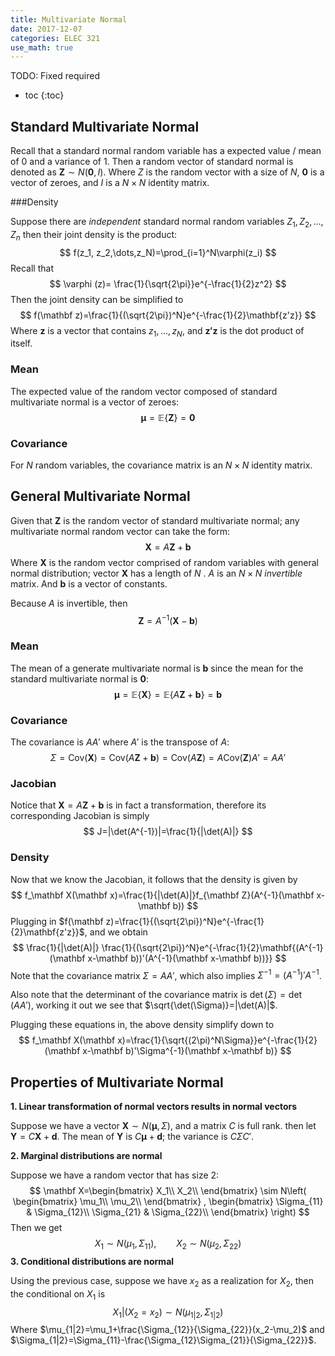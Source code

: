 ```yaml
---
title: Multivariate Normal
date: 2017-12-07
categories: ELEC 321
use_math: true
---
```


TODO: Fixed required

- toc
{:toc}

## Standard Multivariate Normal

Recall that a standard normal random variable has a expected value / mean of 0 and a variance of 1. Then  a random vector of standard normal is denoted as $\mathbf Z \sim N(\mathbf 0, I)$. Where $Z$ is the random vector with a size of $N$, $\mathbf 0$ is a vector of zeroes, and $I$ is a $N\times N$ identity matrix.

###Density

Suppose there are *independent* standard normal random variables $Z_1, Z_2, \dots, Z_n$ then their joint density is the product:
$$
f(z_1, z_2,\dots,z_N)=\prod_{i=1}^N\varphi(z_i)
$$
Recall that
$$
\varphi (z)= \frac{1}{\sqrt{2\pi}}e^{-\frac{1}{2}z^2}
$$
Then the joint density can be simplified to
$$
f(\mathbf z)=\frac{1}{(\sqrt{2\pi})^N}e^{-\frac{1}{2}\mathbf{z'z}}
$$
Where $\mathbf z$ is a vector that contains $z_1,\dots,z_N$, and $\mathbf {z'z}$ is the dot product of itself.

### Mean

The expected value of the random vector composed of standard multivariate normal is a vector of zeroes:
$$
\boldsymbol \mu= \mathbb E\{\mathbf Z\}=\mathbf 0
$$

### Covariance

For $N$ random variables, the covariance matrix is an $N\times N$ identity matrix.



## General Multivariate Normal

Given that $\mathbf Z$ is the random vector of standard multivariate normal; any multivariate normal random vector can take the form:
$$
\mathbf X=A\mathbf Z + \mathbf b
$$
Where $\mathbf X$ is the random vector comprised of random variables with general normal distribution; vector $\mathbf X$ has a length of $N$ . $A$ is an $N\times N$ *invertible* matrix. And $\mathbf b$ is a vector of constants.

Because $A$ is invertible, then
$$
\mathbf Z=A^{-1}(\mathbf X-\mathbf b)
$$

### Mean

The mean of a generate multivariate normal is $\mathbf b$ since the mean for the standard multivariate normal is $\mathbf 0$:
$$
\boldsymbol \mu = \mathbb E\{\mathbf X\}=\mathbb E\{A\mathbf Z+\mathbf b\}=\mathbf b
$$

### Covariance

The covariance is $AA'$ where $A'$ is the transpose of $A$:
$$
\Sigma=\text{Cov}(\mathbf X)=\text{Cov}(A\mathbf Z+\mathbf b)=\text{Cov}(A\mathbf Z)=A\text{Cov}(\mathbf Z)A'=AA'
$$

### Jacobian

Notice that $\mathbf X=A\mathbf Z + \mathbf b$ is in fact a transformation, therefore its corresponding Jacobian is simply
$$
J=|\det(A^{-1})|=\frac{1}{|\det(A)|}
$$

### Density

Now that we know the Jacobian, it follows that the density is given by
$$
f_\mathbf X(\mathbf x)=\frac{1}{|\det(A)|}f_{\mathbf Z}(A^{-1}(\mathbf x-\mathbf b))
$$
Plugging in $f(\mathbf z)=\frac{1}{(\sqrt{2\pi})^N}e^{-\frac{1}{2}\mathbf{z'z}}$, and we obtain
$$
\frac{1}{|\det(A)|}
\frac{1}{(\sqrt{2\pi})^N}e^{-\frac{1}{2}\mathbf{(A^{-1}(\mathbf x-\mathbf b))'(A^{-1}(\mathbf x-\mathbf b))}}
$$
Note that the covariance matrix $\Sigma=AA'$, which also implies $\Sigma^{-1}=(A^{-1})'A^{-1}$.

Also note that the determinant of the covariance matrix is $\det(\Sigma)=\det(AA')$, working it out we see that $\sqrt{\det(\Sigma)}=|\det(A)|$. 

Plugging these equations in, the above density simplify down to
$$
f_\mathbf X(\mathbf x)=\frac{1}{\sqrt{(2\pi)^N\Sigma}}e^{-\frac{1}{2}(\mathbf x-\mathbf b)'\Sigma^{-1}(\mathbf x-\mathbf b)}
$$

## Properties of Multivariate Normal

**1. Linear transformation of normal vectors results in normal vectors**

Suppose we have a vector $\mathbf X\sim N(\boldsymbol \mu, \Sigma)$, and a matrix $C$ is full rank. then let $\mathbf Y=C\mathbf X+\mathbf d$. The mean of $\mathbf Y$ is $C\boldsymbol \mu+\mathbf d$; the variance is $C\Sigma C'$.

**2. Marginal distributions are normal**

Suppose we have a random vector that has size 2:
$$
\mathbf X=\begin{bmatrix}
X_1\\
X_2\\
\end{bmatrix}
\sim
N\left(
\begin{bmatrix}
\mu_1\\
\mu_2\\
\end{bmatrix}
,
\begin{bmatrix}
\Sigma_{11} & \Sigma_{12}\\
\Sigma_{21} & \Sigma_{22}\\
\end{bmatrix}
\right)
$$
Then we get
$$
X_1\sim N(\mu_1,\Sigma_{11}),\qquad X_2\sim N(\mu_2,\Sigma_{22})
$$
**3. Conditional distributions are normal**

Using the previous case, suppose we have $x_2$ as a realization for $X_2$, then the conditional on $X_1$ is
$$
X_1|(X_2=x_2)\sim N(\mu_{1|2}, \Sigma_{1|2})
$$
Where $\mu_{1|2}=\mu_1+\frac{\Sigma_{12}}{\Sigma_{22}}(x_2-\mu_2)$ and $\Sigma_{1|2}=\Sigma_{11}-\frac{\Sigma_{12}\Sigma_{21}}{\Sigma_{22}}$.
















